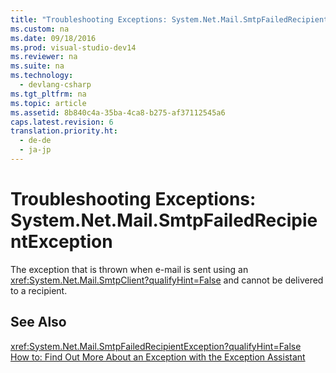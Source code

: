 ```yaml
---
title: "Troubleshooting Exceptions: System.Net.Mail.SmtpFailedRecipientException"
ms.custom: na
ms.date: 09/18/2016
ms.prod: visual-studio-dev14
ms.reviewer: na
ms.suite: na
ms.technology: 
  - devlang-csharp
ms.tgt_pltfrm: na
ms.topic: article
ms.assetid: 8b840c4a-35ba-4ca8-b275-af37112545a6
caps.latest.revision: 6
translation.priority.ht: 
  - de-de
  - ja-jp
---
```

# Troubleshooting Exceptions: System.Net.Mail.SmtpFailedRecipientException
The exception that is thrown when e-mail is sent using an <xref:System.Net.Mail.SmtpClient?qualifyHint=False> and cannot be delivered to a recipient.  
  
## See Also  
 <xref:System.Net.Mail.SmtpFailedRecipientException?qualifyHint=False>   
 [How to: Find Out More About an Exception with the Exception Assistant](../Topic/How%20to:%20Use%20the%20Exception%20Assistant.md)